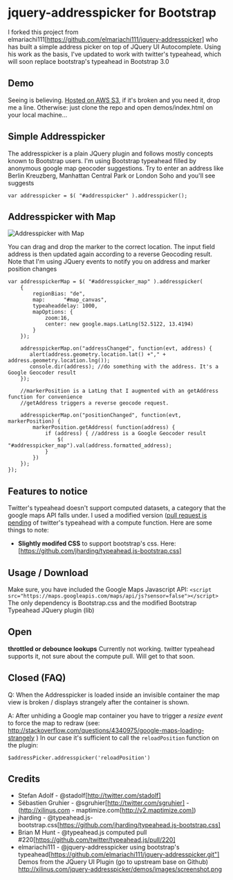jquery-addresspicker for Bootstrap
==================================

I forked this project from elmariachi111[https://github.com/elmariachi111/jquery-addresspicker] who has built a simple address picker on top of JQuery UI Autocomplete. Using his work as the basis, I've updated to work with twitter's typeahead, which will soon replace bootstrap's typeahead in Bootstrap 3.0

Demo
----
Seeing is believing. [Hosted on AWS S3](http://mngscl-10.s3-website-us-east-1.amazonaws.com/jquery-addresspicker-bootstrap/demos/index.html), if it's broken and you need it, drop me a line. 
Otherwise: just clone the repo and open demos/index.html on your local machine...

Simple Addresspicker
--------------------
The addresspicker is a plain JQuery plugin and follows mostly concepts known to Bootstrap users. I'm using Bootstrap typeahead filled by anonymous google map geocoder suggestions.
Try to enter an address like Berlin Kreuzberg, Manhattan Central Park or London Soho and you'll see suggests

    var addresspicker = $( "#addresspicker" ).addresspicker();

Addresspicker with Map
----------------------
![Addresspicker with Map](https://github.com/elmariachi111/jquery-addresspicker/blob/master/demos/images/addresspicker.jpg?raw=true)

You can drag and drop the marker to the correct location. The input field address is then updated again according to a reverse Geocoding result. 
Note that I'm using JQuery events to notify you on address and marker position changes

    var addresspickerMap = $( "#addresspicker_map" ).addresspicker(
        {
            regionBias: "de",
            map:      "#map_canvas",
            typeaheaddelay: 1000,
            mapOptions: {
                zoom:16,
                center: new google.maps.LatLng(52.5122, 13.4194)
            }
        });

        addresspickerMap.on("addressChanged", function(evt, address) {
           alert(address.geometry.location.lat() +"," + address.geometry.location.lng());
           console.dir(address); //do something with the address. It's a Google Geocoder result
        });

        //markerPosition is a LatLng that I augmented with an getAddress function for convenience
        //getAddress triggers a reverse geocode request.

        addresspickerMap.on("positionChanged", function(evt, markerPosition) {
            markerPosition.getAddress( function(address) {
                if (address) { //address is a Google Geocoder result
                    $( "#addresspicker_map").val(address.formatted_address);
                }
            })
        });
    });

Features to notice
------------------
Twitter's typeahead doesn't support computed datasets, a category that the google maps API falls under.
I used a modified version ([pull request is pending](https://github.com/twitter/typeahead.js/pull/220") of twitter's typeahead with a compute function.
Here are some things to note:

* **Slightly modifed CSS** to support bootstrap's css. Here:[https://github.com/jharding/typeahead.js-bootstrap.css]

Usage / Download
----------------
Make sure, you have included the Google Maps Javascript API: 
`<script src="https://maps.googleapis.com/maps/api/js?sensor=false"></script>` The only dependency is Bootstrap.css and the modified Bootstrap Typeahead JQuery plugin (lib)

Open
----
**throttled or debounce lookups** Currently not working. twitter typeahead supports it, not sure about the compute pull. Will get to that soon.

Closed (FAQ)
------------
Q: When the Addresspicker is loaded inside an invisible container the map view is broken / displays strangely after the container is shown.

A: After unhiding a Google map container you have to trigger a *resize event* to force the map to redraw (see: http://stackoverflow.com/questions/4340975/google-maps-loading-strangely )
In our case it's sufficient to call the `reloadPosition` function on the plugin:

`$addressPicker.addresspicker('reloadPosition')`


Credits
-------
- Stefan Adolf - @stadolf[http://twitter.com/stadolf]
- Sébastien Gruhier - @sgruhier[http://twitter.com/sgruhier] - (http://xilinus.com - maptimize.com[http://v2.maptimize.com])
- jharding - @typeahead.js-bootstrap.css[https://github.com/jharding/typeahead.js-bootstrap.css]
- Brian M Hunt - @typeahead.js computed pull #220[https://github.com/twitter/typeahead.js/pull/220]
- elmariachi111 - @jquery-addresspicker using bootstrap's typeahead[https://github.com/elmariachi111/jquery-addresspicker.git"]
Demos from the JQuery UI Plugin (go to upstream base on Github)
http://xilinus.com/jquery-addresspicker/demos/images/screenshot.png
